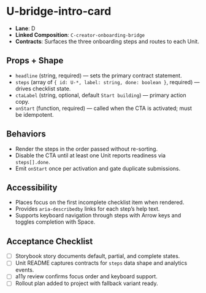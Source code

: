 # U-bridge-intro-card

- **Lane**: D
- **Linked Composition**: `C-creator-onboarding-bridge`
- **Contracts**: Surfaces the three onboarding steps and routes to each Unit.

## Props + Shape

- `headline` (string, required) — sets the primary contract statement.
- `steps` (array of `{ id: U-*, label: string, done: boolean }`, required) — drives checklist state.
- `ctaLabel` (string, optional, default `Start building`) — primary action copy.
- `onStart` (function, required) — called when the CTA is activated; must be idempotent.

## Behaviors

- Render the steps in the order passed without re-sorting.
- Disable the CTA until at least one Unit reports readiness via `steps[].done`.
- Emit `onStart` once per activation and gate duplicate submissions.

## Accessibility

- Places focus on the first incomplete checklist item when rendered.
- Provides `aria-describedby` links for each step’s help text.
- Supports keyboard navigation through steps with Arrow keys and toggles completion with Space.

## Acceptance Checklist

- [ ] Storybook story documents default, partial, and complete states.
- [ ] Unit README captures contracts for `steps` data shape and analytics events.
- [ ] a11y review confirms focus order and keyboard support.
- [ ] Rollout plan added to project with fallback variant ready.
